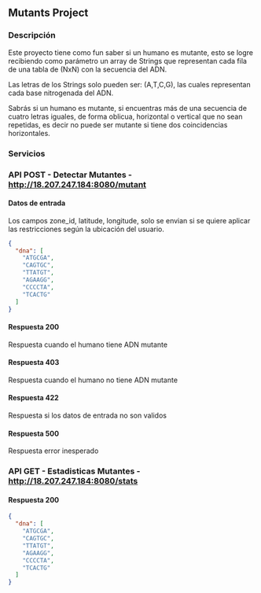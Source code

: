 ## Mutants Project

### Descripción
Este proyecto tiene como fun saber si un humano es mutante, esto se logre recibiendo
como parámetro un array de Strings que representan cada fila de una tabla de (NxN) con 
la secuencia del ADN. 

Las letras de los Strings solo pueden ser:
(A,T,C,G), las cuales representan cada base nitrogenada del ADN.

Sabrás si un humano es mutante, si encuentras más de una secuencia de cuatro letras
iguales, de forma oblicua, horizontal o vertical que no sean repetidas, es decir no puede ser
mutante si tiene dos coincidencias horizontales.

### Servicios

### API POST - Detectar Mutantes - http://18.207.247.184:8080/mutant

#### Datos de entrada
Los campos zone_id, latitude, longitude, solo se envian si se quiere aplicar las restricciones
según la ubicación del usuario.

```json
{
  "dna": [
    "ATGCGA",
    "CAGTGC",
    "TTATGT",
    "AGAAGG",
    "CCCCTA",
    "TCACTG"
  ]
}
```

#### Respuesta 200
Respuesta cuando el humano tiene ADN mutante

#### Respuesta 403
Respuesta cuando el humano no tiene ADN mutante

#### Respuesta 422
Respuesta si los datos de entrada no son validos

#### Respuesta 500
Respuesta error inesperado

### API GET - Estadisticas Mutantes - http://18.207.247.184:8080/stats

#### Respuesta 200

```json
{
  "dna": [
    "ATGCGA",
    "CAGTGC",
    "TTATGT",
    "AGAAGG",
    "CCCCTA",
    "TCACTG"
  ]
}
```

